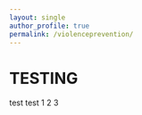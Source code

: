 ```yaml
---
layout: single
author_profile: true
permalink: /violenceprevention/
---
```


# TESTING

test test 1 2 3
